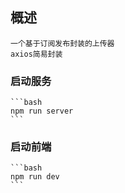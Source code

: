 <!--
 * @Author: Oliver
 * @Date: 2025-01-02 11:35:51
 * @LastEditors: Oliver
 * @LastEditTime: 2025-01-02 11:45:14
 * @FilePath: /v2_upload/README.md
-->
## 概述
    一个基于订阅发布封装的上传器
    axios简易封装

### 启动服务
    ```bash
    npm run server
    ```
### 启动前端
    ```bash
    npm run dev
    ```

